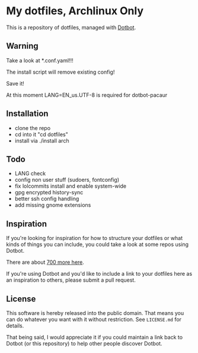 
My dotfiles, Archlinux Only
=================
This is a repository of dotfiles, managed with  [Dotbot](https://github.com/anishathalye/dotbot).


Warning
-----------
Take a look at *.conf.yaml!!!

The install script will remove existing config!

Save it!

At this moment LANG=EN_us.UTF-8 is required for dotbot-pacaur

Installation
-----------

 - clone the repo
 - cd into it "cd dotfiles"
 - install via ./install arch


Todo
-----------

 - LANG check
 - config non user stuff (sudoers, fontconfig)
 - fix lolcommits install and enable system-wide
 - gpg encrypted history-sync
 - better ssh config handling
 - add missing gnome extensions


Inspiration
-----------

If you're looking for inspiration for how to structure your dotfiles or what
kinds of things you can include, you could take a look at some repos using
Dotbot.

There are about [700 more here](https://github.com/anishathalye/dotbot/wiki/Users).

If you're using Dotbot and you'd like to include a link to your dotfiles here
as an inspiration to others, please submit a pull request.

License
-------

This software is hereby released into the public domain. That means you can do
whatever you want with it without restriction. See `LICENSE.md` for details.

That being said, I would appreciate it if you could maintain a link back to
Dotbot (or this repository) to help other people discover Dotbot.

[dotbot]: https://github.com/anishathalye/dotbot
[fork]: https://github.com/anishathalye/dotfiles_template/fork
[dotbot-users]: https://github.com/anishathalye/dotbot/wiki/List-of-Dotbot-Users
